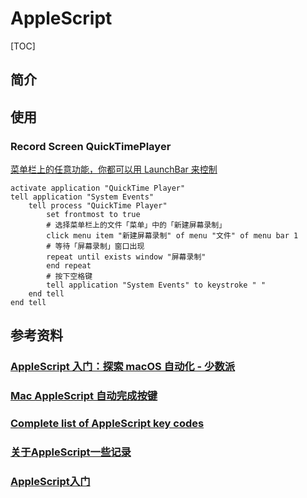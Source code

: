 # AppleScript

[TOC]

## 简介

## 使用

### Record Screen QuickTimePlayer
[菜单栏上的任意功能，你都可以用 LaunchBar 来控制](https://sspai.com/post/39282)

```applescript
activate application "QuickTime Player"
tell application "System Events"
    tell process "QuickTime Player"
        set frontmost to true
        # 选择菜单栏上的文件「菜单」中的「新建屏幕录制」
        click menu item "新建屏幕录制" of menu "文件" of menu bar 1
        # 等待「屏幕录制」窗口出现
        repeat until exists window "屏幕录制"
        end repeat
        # 按下空格键
        tell application "System Events" to keystroke " "
    end tell
end tell
```

## 参考资料

### [AppleScript 入门：探索 macOS 自动化 - 少数派](https://sspai.com/post/46912?from=pricetag)

### [Mac AppleScript 自动完成按键](https://www.cnblogs.com/ficow/p/5574882.html)

### [Complete list of AppleScript key codes](https://eastmanreference.com/complete-list-of-applescript-key-codes)



### [关于AppleScript一些记录](https://bukkake.iteye.com/blog/828322)

### [AppleScript入门](https://www.cnblogs.com/whyandinside/archive/2013/05/01/3052767.html)


